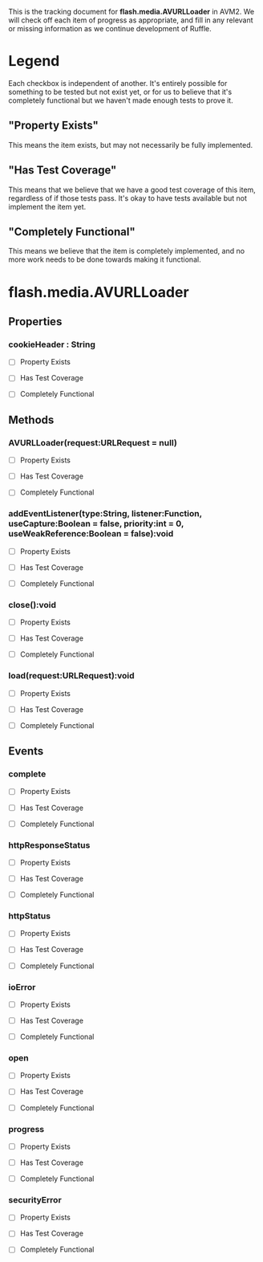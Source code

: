 This is the tracking document for **flash.media.AVURLLoader** in AVM2. We will check off each item of progress as appropriate, and fill in any relevant or missing information as we continue development of Ruffle.
# Legend

Each checkbox is independent of another. It's entirely possible for something to be tested but not exist yet, or for us to believe that it's completely functional but we haven't made enough tests to prove it.
## "Property Exists"

This means the item exists, but may not necessarily be fully implemented.
## "Has Test Coverage"

This means that we believe that we have a good test coverage of this item, regardless of if those tests pass. It's okay to have tests available but not implement the item yet.
## "Completely Functional"

This means we believe that the item is completely implemented, and no more work needs to be done towards making it functional.
# flash.media.AVURLLoader
## Properties
### cookieHeader : String

* [ ] Property Exists

* [ ] Has Test Coverage

* [ ] Completely Functional


## Methods
### AVURLLoader(request:URLRequest = null)

* [ ] Property Exists

* [ ] Has Test Coverage

* [ ] Completely Functional


### addEventListener(type:String, listener:Function, useCapture:Boolean = false, priority:int = 0, useWeakReference:Boolean = false):void

* [ ] Property Exists

* [ ] Has Test Coverage

* [ ] Completely Functional


### close():void

* [ ] Property Exists

* [ ] Has Test Coverage

* [ ] Completely Functional


### load(request:URLRequest):void

* [ ] Property Exists

* [ ] Has Test Coverage

* [ ] Completely Functional


## Events
### complete

* [ ] Property Exists

* [ ] Has Test Coverage

* [ ] Completely Functional


### httpResponseStatus

* [ ] Property Exists

* [ ] Has Test Coverage

* [ ] Completely Functional


### httpStatus

* [ ] Property Exists

* [ ] Has Test Coverage

* [ ] Completely Functional


### ioError

* [ ] Property Exists

* [ ] Has Test Coverage

* [ ] Completely Functional


### open

* [ ] Property Exists

* [ ] Has Test Coverage

* [ ] Completely Functional


### progress

* [ ] Property Exists

* [ ] Has Test Coverage

* [ ] Completely Functional


### securityError

* [ ] Property Exists

* [ ] Has Test Coverage

* [ ] Completely Functional